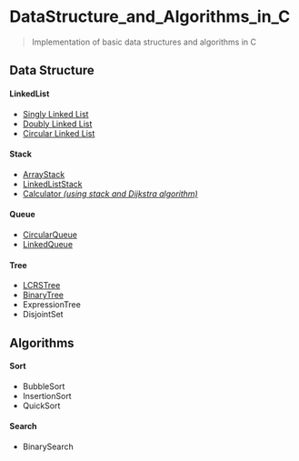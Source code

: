 # DataStructure_and_Algorithms_in_C
> Implementation of basic data structures and algorithms in C

## Data Structure
#### LinkedList
* [Singly Linked List](https://github.com/ChoiBoyoon/DataStructure_and_Algorithms_in_C/tree/main/SingleLinkedList)
* [Doubly Linked List](https://github.com/ChoiBoyoon/DataStructure_and_Algorithms_in_C/tree/main/DoublyLinkedList)
* [Circular Linked List](https://github.com/ChoiBoyoon/DataStructure_and_Algorithms_in_C/tree/main/CircularLinkedList)

#### Stack
* [ArrayStack](https://github.com/ChoiBoyoon/DataStructure_and_Algorithms_in_C/tree/main/ArrayStack)
* [LinkedListStack](https://github.com/ChoiBoyoon/DataStructure_and_Algorithms_in_C/tree/main/LinkedListStack)
* [Calculator *(using stack and Dijkstra algorithm)*](https://github.com/ChoiBoyoon/DataStructure_and_Algorithms_in_C/tree/main/Calculator)

#### Queue
* [CircularQueue](https://github.com/ChoiBoyoon/DataStructure_and_Algorithms_in_C/tree/main/CircularQueue)
* [LinkedQueue](https://github.com/ChoiBoyoon/DataStructure_and_Algorithms_in_C/tree/main/LinkedQueue)

#### Tree
* [LCRSTree](https://github.com/ChoiBoyoon/DataStructure_and_Algorithms_in_C/tree/main/LCRSTree)
* [BinaryTree](https://github.com/ChoiBoyoon/DataStructure_and_Algorithms_in_C/tree/main/BinaryTree)
* ExpressionTree
* DisjointSet

## Algorithms
#### Sort
* BubbleSort
* InsertionSort
* QuickSort

#### Search
* BinarySearch
